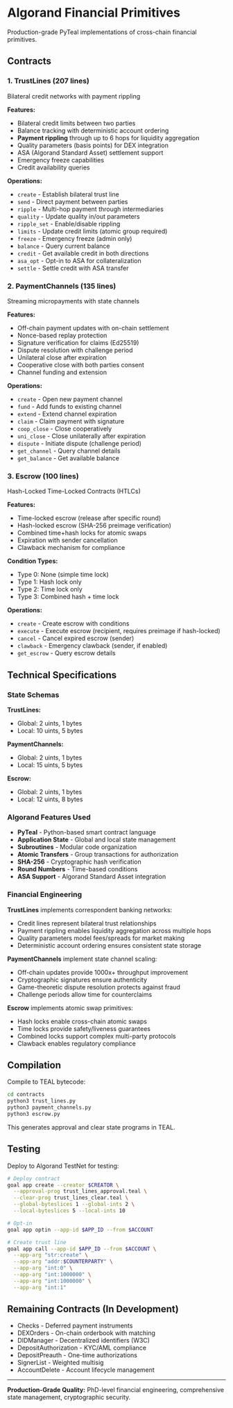 # Algorand Financial Primitives

Production-grade PyTeal implementations of cross-chain financial primitives.

## Contracts

### 1. TrustLines (207 lines)
Bilateral credit networks with payment rippling

**Features:**
- Bilateral credit limits between two parties
- Balance tracking with deterministic account ordering
- **Payment rippling** through up to 6 hops for liquidity aggregation
- Quality parameters (basis points) for DEX integration
- ASA (Algorand Standard Asset) settlement support
- Emergency freeze capabilities
- Credit availability queries

**Operations:**
- `create` - Establish bilateral trust line
- `send` - Direct payment between parties
- `ripple` - Multi-hop payment through intermediaries
- `quality` - Update quality in/out parameters
- `ripple_set` - Enable/disable rippling
- `limits` - Update credit limits (atomic group required)
- `freeze` - Emergency freeze (admin only)
- `balance` - Query current balance
- `credit` - Get available credit in both directions
- `asa_opt` - Opt-in to ASA for collateralization
- `settle` - Settle credit with ASA transfer

### 2. PaymentChannels (135 lines)
Streaming micropayments with state channels

**Features:**
- Off-chain payment updates with on-chain settlement
- Nonce-based replay protection
- Signature verification for claims (Ed25519)
- Dispute resolution with challenge period
- Unilateral close after expiration
- Cooperative close with both parties consent
- Channel funding and extension

**Operations:**
- `create` - Open new payment channel
- `fund` - Add funds to existing channel
- `extend` - Extend channel expiration
- `claim` - Claim payment with signature
- `coop_close` - Close cooperatively
- `uni_close` - Close unilaterally after expiration
- `dispute` - Initiate dispute (challenge period)
- `get_channel` - Query channel details
- `get_balance` - Get available balance

### 3. Escrow (100 lines)
Hash-Locked Time-Locked Contracts (HTLCs)

**Features:**
- Time-locked escrow (release after specific round)
- Hash-locked escrow (SHA-256 preimage verification)
- Combined time+hash locks for atomic swaps
- Expiration with sender cancellation
- Clawback mechanism for compliance

**Condition Types:**
- Type 0: None (simple time lock)
- Type 1: Hash lock only
- Type 2: Time lock only
- Type 3: Combined hash + time lock

**Operations:**
- `create` - Create escrow with conditions
- `execute` - Execute escrow (recipient, requires preimage if hash-locked)
- `cancel` - Cancel expired escrow (sender)
- `clawback` - Emergency clawback (sender, if enabled)
- `get_escrow` - Query escrow details

## Technical Specifications

### State Schemas

**TrustLines:**
- Global: 2 uints, 1 bytes
- Local: 10 uints, 5 bytes

**PaymentChannels:**
- Global: 2 uints, 1 bytes
- Local: 15 uints, 5 bytes

**Escrow:**
- Global: 2 uints, 1 bytes
- Local: 12 uints, 8 bytes

### Algorand Features Used

- **PyTeal** - Python-based smart contract language
- **Application State** - Global and local state management
- **Subroutines** - Modular code organization
- **Atomic Transfers** - Group transactions for authorization
- **SHA-256** - Cryptographic hash verification
- **Round Numbers** - Time-based conditions
- **ASA Support** - Algorand Standard Asset integration

### Financial Engineering

**TrustLines** implements correspondent banking networks:
- Credit lines represent bilateral trust relationships
- Payment rippling enables liquidity aggregation across multiple hops
- Quality parameters model fees/spreads for market making
- Deterministic account ordering ensures consistent state storage

**PaymentChannels** implement state channel scaling:
- Off-chain updates provide 1000x+ throughput improvement
- Cryptographic signatures ensure authenticity
- Game-theoretic dispute resolution protects against fraud
- Challenge periods allow time for counterclaims

**Escrow** implements atomic swap primitives:
- Hash locks enable cross-chain atomic swaps
- Time locks provide safety/liveness guarantees
- Combined locks support complex multi-party protocols
- Clawback enables regulatory compliance

## Compilation

Compile to TEAL bytecode:

```bash
cd contracts
python3 trust_lines.py
python3 payment_channels.py
python3 escrow.py
```

This generates approval and clear state programs in TEAL.

## Testing

Deploy to Algorand TestNet for testing:

```bash
# Deploy contract
goal app create --creator $CREATOR \
  --approval-prog trust_lines_approval.teal \
  --clear-prog trust_lines_clear.teal \
  --global-byteslices 1 --global-ints 2 \
  --local-byteslices 5 --local-ints 10

# Opt-in
goal app optin --app-id $APP_ID --from $ACCOUNT

# Create trust line
goal app call --app-id $APP_ID --from $ACCOUNT \
  --app-arg "str:create" \
  --app-arg "addr:$COUNTERPARTY" \
  --app-arg "int:0" \
  --app-arg "int:1000000" \
  --app-arg "int:1000000" \
  --app-arg "int:1"
```

## Remaining Contracts (In Development)

- Checks - Deferred payment instruments
- DEXOrders - On-chain orderbook with matching
- DIDManager - Decentralized identifiers (W3C)
- DepositAuthorization - KYC/AML compliance
- DepositPreauth - One-time authorizations
- SignerList - Weighted multisig
- AccountDelete - Account lifecycle management

---

**Production-Grade Quality:** PhD-level financial engineering, comprehensive state management, cryptographic security.
